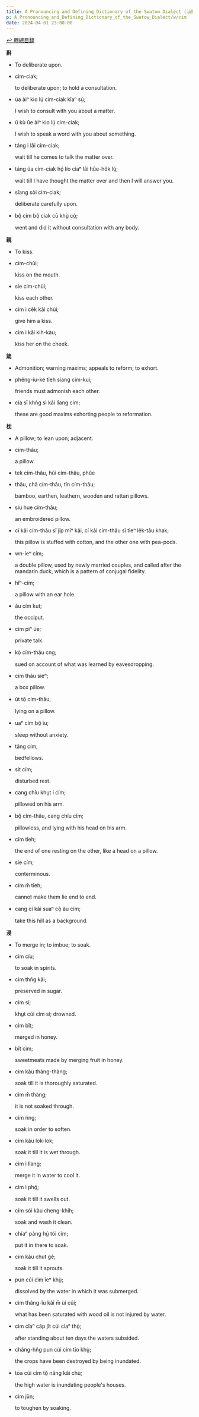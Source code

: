 ```yaml
---
title: A Pronouncing and Defining Dictionary of the Swatow Dialect (汕頭方言音義字典) / cim
p: A_Pronouncing_and_Defining_Dictionary_of_the_Swatow_Dialect/w/cim
date: 2024-04-01 23:00:00
---
```


[↩️ 轉總目錄](/A_Pronouncing_and_Defining_Dictionary_of_the_Swatow_Dialect)


**斟**
- To deliberate upon.

- cim-ciak;

  to deliberate upon; to hold a consultation.

- úa àiⁿ kio lṳ́ cim-ciak kĭaⁿ sṳ̄;

  I wish to consult with you about a matter.

- ŭ kù ūe àiⁿ kio lṳ́ cim-ciak;

  I wish to speak a word with you about something.

- táng i lâi cim-ciak;

  wait till he comes to talk the matter over.

- táng úa cim-ciak hó̤ lío cìaⁿ lâi hûe-hôk lṳ́;

  wait till I have thought the matter over and then I will answer you.

- sîang sòi cim-ciak;

  deliberate carefully upon.

- bô̤ cim bô̤ ciak cū khṳ̀ cò̤;

  went and did it without consultation with any body.

**親**
- To kiss.

- cim-chùi;

  kiss on the mouth.

- sie cim-chùi;

  kiss each other.

- cim i cêk kâi chùi;

  give him a kiss.

- cim i kâi kih-kàu;

  kiss her on the cheek.

**箴**
- Admonition; warning maxims; appeals to reform; to exhort.

- phêng-íu-ke tîeh siang cim-kui;

  friends must admonish each other.

- cía sĭ khǹg sì kâi lîang cim;

  these are good maxims exhorting people to reformation.

**枕**
- A pillow; to lean upon; adjacent.

- cím-thâu;

  a pillow.

- tek cím-thâu, hûi cím-thâu, phûe  

- thâu, châ cím-thâu, tîn cím-thâu;

  bamboo, earthen, leathern, wooden and rattan pillows.

- sìu hue cím-thâu;

  an embroidered pillow.

- cí kâi cím-thâu sĭ jîp mîⁿ kâi, cí kâi cím-thâu sĭ tìeⁿ lêk-tāu khak;

  this pillow is stuffed with cotton, and the other one with pea-pods.

- wn-ieⁿ cím;

  a double pillow, used by newly married couples, and called after the mandarin duck, which is a pattern of conjugal fidelity.

- hĭⁿ-cím;

  a pillow with an ear hole.

- ău cím kut;

  the occiput.

- cím piⁿ ūe;

  private talk.

- kò̤ cím-thâu cng;

  sued on account of what was learned by eavesdropping.

- cím thâu sieⁿ;

  a box pillow.

- ût tŏ̤ cím-thâu;

  lying on a pillow.

- uaⁿ cím bô̤ iu;

  sleep without anxiety.

- tâng cím;

  bedfellows.

- sit cím;

  disturbed rest.

- cang chíu khṳt i cím;

  pillowed on his arm.

- bô̤ cím-thâu, cang chíu cím;

  pillowless, and lying with his head on his arm.

- cím tîeh;

  the end of one resting on the other, like a head on a pillow.

- sie cím;

  conterminous.

- cím m̄ tîeh;

  cannot make them lie end to end.

- cang cí kâi suaⁿ cò̤ ău cím;

  take this hill as a background.

**浸**
- To merge in; to imbue; to soak.

- cìm cíu;

  to soak in spirits.

- cìm thn̂g kâi;

  preserved in sugar.

- cìm sí;

  khṳt cúi cìm sí; drowned.

- cìm bît;

  merged in honey.

- bît cìm;

  sweetmeats made by merging fruit in honey.

- cìm kàu thàng-thàng;

  soak till it is thoroughly saturated.

- cìm m̄ thàng;

  it is not soaked through.

- cím ńng;

  soak in order to soften.

- cìm kàu lok-lok;

  soak it till it is wet through.

- cìm i lîang;

  merge it in water to cool it.

- cìm i phó̤;

  soak it till it swells out.

- cím sói kàu cheng-khih;

  soak and wash it clean.

- chíaⁿ pàng hṳ́ tói cìm;

  put it in there to soak.

- cìm kàu chut gê;

  soak it till it sprouts.

- pun cúi cìm îeⁿ khṳ̀;

  dissolved by the water in which it was submerged.

- cìm thâng-îu kâi m̄ ùi cúi;

  what has been saturated with wood oil is not injured by water.

- cìm cîaⁿ câp jît cúi cìaⁿ thò̤;

  after standing about ten days the waters subsided.

- châng-hn̂g pun cúi cìm tīo khṳ̀;

  the crops have been destroyed by being inundated.

- tōa cúi cìm tŏ̤ nâng kâi chù;

  the high water is inundating people's houses.

- cìm jŭn;

  to toughen by soaking.